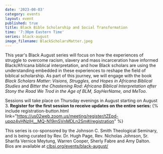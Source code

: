 ```yaml
---
date: '2023-08-03'
category: events
layout: event
published: true
title: Black Bible Scholarship and Social Transformation
time: '7:30pm Eastern Time'
series: black-august
image_filename: BlackScholarsMatter.jpeg
---
```

This year's Black August series will focus on how the experiences of struggle to overcome racism, slavery and mass incarceration have informed Black/Africana biblical interpretation, and how Black scholars are using the understanding embedded in these experiences to reshape the field of biblical scholarship. As part of this journey, we will engage with the book _Black Scholars Matter: Visions, Struggles, and Hopes in Africana Biblical Studies_ and _Bitter the Chastening Rod: Africana Biblical Interpretation after Stony the Road We Trod in the Age of BLM, SayHerName, and MeToo_.

Sessions will take place on Thursday evenings in August starting on August 3. **Register for the first session to receive updates on the entire series:** {% include registration-button.html link="https://us02web.zoom.us/meeting/register/tZEpd-upqz4vHNzlH__MQ-N19mSVnMDLn2Sm#/registration" %}

This series is co-sponsored by the Johnson C. Smith Theological Seminary, and is being curated by Rev. Dr. Hugh Page, Rev. Nicholas Johnson, Sr. Sharifa Vernice Meytung, Warren Cooper, Sherly Fabre and Amy Dalton. Bios are available at [clbsj.org/events/black-august/](https://clbsj.org/events/black-august/)
